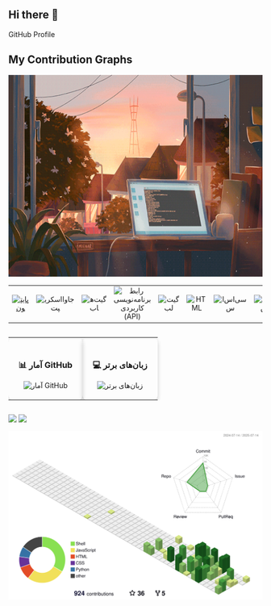 ## Hi there 👋

<!--
**tinde29/tinde29** is a ✨ _special_ ✨ repository because its `README.md` (this file) appears on your GitHub profile.

Here are some ideas to get you started:

- 🔭 I’m currently working on ...
- 🌱 I’m currently learning ...
- 👯 I’m looking to collaborate on ...
- 🤔 I’m looking for help with ...
- 💬 Ask me about ...
- 📫 How to reach me: ...
- 😄 Pronouns: ...
- ⚡ Fun fact: ...
-->

GitHub Profile
## My Contribution Graphs

<div align="center">
  <img height="400" src="images/238355349-7d484dc9-68a9-4ee6-a767-aea59035c12d.gif" />
</div>

<table>
  <tr>
    <td align="center" width="96">
      <a href="#macropower-tech">
        <img src="https://techstack-generator.vercel.app/python-icon.svg" width="65" height="65" alt="پایتون" />
      </a>
    </td>
    <td align="center" width="96">
      <img src="https://techstack-generator.vercel.app/js-icon.svg" width="65" height="65" alt="جاوااسکریپت" />
    </td>
    <td align="center" width="96">
      <img src="https://techstack-generator.vercel.app/github-icon.svg" width="65" height="65" alt="گیت‌هاب" />
    </td>
    <td align="center" width="96">
      <img src="https://techstack-generator.vercel.app/restapi-icon.svg" width="65" height="65" alt="رابط برنامه‌نویسی کاربردی (API)" />
    </td>
    <td align="center" width="96">
      <img src="https://skillicons.dev/icons?i=gitlab" width="65" height="65" alt="گیت‌لب" />
    </td>
    <td align="center" width="96">
      <img src="https://skillicons.dev/icons?i=html" width="65" height="65" alt="HTML" />
    </td>
    <td align="center" width="96">
      <img src="https://skillicons.dev/icons?i=css" width="65" height="65" alt="سی‌اس‌اس" />
    </td>
    <td align="center" width="96">
      <img src="https://skillicons.dev/icons?i=linux" width="65" height="65" alt="لینوکس" />
    </td>
    <td align="center" width="96">
      <img src="https://skillicons.dev/icons?i=workers" width="65" height="65" alt="workers" />
    </td>
    <td align="center" width="96">
      <img src="https://skillicons.dev/icons?i=powershell" width="65" height="65" alt="powershell" />
    </td>
  </tr>
</table>

<div style="overflow-x: auto; margin: 0 auto; max-width: 800px;">
  <table style="border-collapse: collapse; width: 100%;">
    <tr>
      <td style="background: var(--bg-color); color: var(--text-color); border-radius: 10px; padding: 20px; text-align: center; box-shadow: 0 4px 8px rgba(0,0,0,0.2); vertical-align: top;">
        <h3>📊 آمار GitHub</h3>
        <picture>
          <source media="(prefers-color-scheme: dark)" srcset="https://github-readme-stats.vercel.app/api?username=tinde29&show_icons=true&theme=radical">
          <source media="(prefers-color-scheme: light)" srcset="https://github-readme-stats.vercel.app/api?username=tinde29&show_icons=true&theme=github_light">
          <img alt="آمار GitHub" src="https://github-readme-stats.vercel.app/api?username=tinde29&show_icons=true&theme=github_light" width="100%">
        </picture>
      </td>
      <td style="background: var(--bg-color); color: var(--text-color); border-radius: 10px; padding: 20px; text-align: center; box-shadow: 0 4px 8px rgba(0,0,0,0.2); vertical-align: top;">
        <h3>💻 زبان‌های برتر</h3>
        <picture>
          <source media="(prefers-color-scheme: dark)" srcset="https://github-readme-stats.vercel.app/api/top-langs?username=tinde29&show_icons=true&theme=radical&layout=compact">
          <source media="(prefers-color-scheme: light)" srcset="https://github-readme-stats.vercel.app/api/top-langs?username=tinde29&show_icons=true&theme=github_light&layout=compact">
          <img alt="زبان‌های برتر" src="https://github-readme-stats.vercel.app/api/top-langs?username=tinde29&show_icons=true&theme=github_light&layout=compact" width="100%">
        </picture>
      </td>
    </tr>
  </table>
</div>

![](https://raw.githubusercontent.com/tinde29/github-stats/master/generated/overview.svg#gh-dark-mode-only)
![](https://raw.githubusercontent.com/tinde29/github-stats/master/generated/overview.svg#gh-light-mode-only)



<div align="center">
  <picture>
    <source media="(prefers-color-scheme: dark)" srcset="profile-3d-contrib/dark-theme.svg">
    <source media="(prefers-color-scheme: light)" srcset="profile-3d-contrib/light-theme.svg">
    <img src="profile-3d-contrib/light-theme.svg" alt="3D Contribution Graph">
  </picture>
</div>
